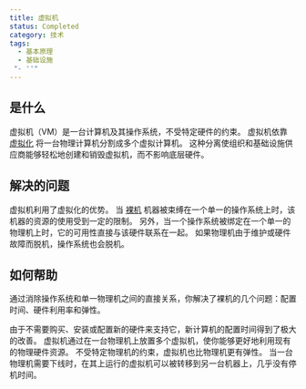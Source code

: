 ```yaml
---
title: 虚拟机
status: Completed
category: 技术
tags:
  - 基本原理
  - 基础设施
 "- ''"
---
```


## 是什么

虚拟机（VM）是一台计算机及其操作系统，不受特定硬件的约束。 虚拟机依靠 [虚拟化](/zh-cn/virtualization/) 将一台物理计算机分割成多个虚拟计算机。 这种分离使组织和基础设施供应商能够轻松地创建和销毁虚拟机，而不影响底层硬件。

## 解决的问题

虚拟机利用了虚拟化的优势。 当 [裸机](/bare-metal-machine/) 机器被束缚在一个单一的操作系统上时，该机器的资源的使用受到一定的限制。 另外，当一个操作系统被绑定在一个单一的物理机上时，它的可用性直接与该硬件联系在一起。 如果物理机由于维护或硬件故障而脱机，操作系统也会脱机。

## 如何帮助

通过消除操作系统和单一物理机之间的直接关系，你解决了裸机的几个问题：配置时间、硬件利用率和弹性。

由于不需要购买、安装或配置新的硬件来支持它，新计算机的配置时间得到了极大的改善。 虚拟机通过在一台物理机上放置多个虚拟机，使你能够更好地利用现有的物理硬件资源。 不受特定物理机的约束，虚拟机也比物理机更有弹性。 当一台物理机需要下线时，在其上运行的虚拟机可以被转移到另一台机器上，几乎没有停机时间。
